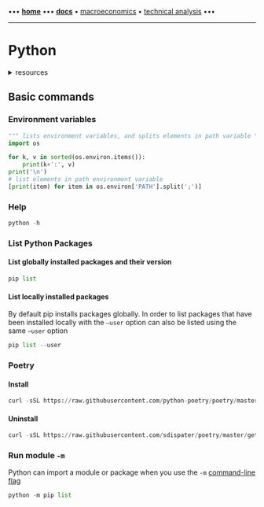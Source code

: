 [//]: # "START - Navigation between Markdown pages inside of GitHub."

••• **[home](/README.md)** ••• **[docs](/docs/index.md)** • [macroeconomics](/docs/index.md#macroeconomics) • [technical analysis](/docs/index.md#technical-analysis) •••

[//]: # "END - Navigation between Markdown pages inside of GitHub."

---

# Python

<details><summary>resources</summary>

---

- [Python.org](https://www.python.org)

---

</details>

## Basic commands

### Environment variables

``` python
""" lists environment variables, and splits elements in path variable """
import os

for k, v in sorted(os.environ.items()):
    print(k+':', v)
print('\n')
# list elements in path environment variable
[print(item) for item in os.environ['PATH'].split(';')]
```

### Help

``` python
python -h
```

### List Python Packages

#### List globally installed packages and their version

``` python
pip list
```

#### List locally installed packages

By default pip installs packages globally. In order to list packages that have been installed locally with the `–user` option can also be listed using the same `–user` option

``` python
pip list --user
```

### Poetry

#### Install

``` python
curl -sSL https://raw.githubusercontent.com/python-poetry/poetry/master/get-poetry.py | python -
```

#### Uninstall

``` python
curl -sSL https://raw.githubusercontent.com/sdispater/poetry/master/get-poetry.py | python - --uninstall
```

### Run module `-m` 

Python can import a module or package when you use the `-m` [command-line flag](https://docs.python.org/2/using/cmdline.html#cmdoption-m)

``` python
python -m pip list
```